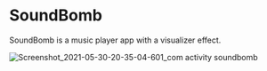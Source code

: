 
# SoundBomb
SoundBomb is a music player app with a visualizer effect.

![Screenshot_2021-05-30-20-35-04-601_com activity soundbomb](https://user-images.githubusercontent.com/78472356/120122082-62c8a700-c1c4-11eb-84b2-820afbc96954.jpg)
